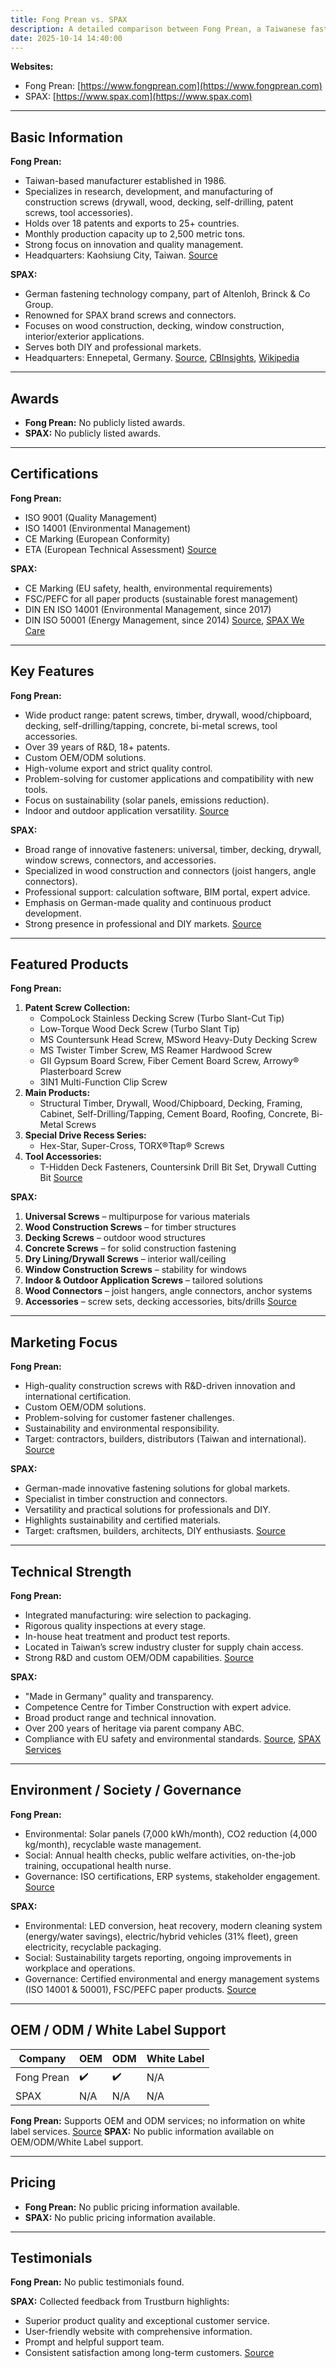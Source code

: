 ```yaml
---
title: Fong Prean vs. SPAX
description: A detailed comparison between Fong Prean, a Taiwanese fastener manufacturer, and SPAX, a German fastening technology company, covering their history, products, certifications, and market focus.
date: 2025-10-14 14:40:00
---
```


**Websites:**
- Fong Prean: [https://www.fongprean.com](https://www.fongprean.com)
- SPAX: [https://www.spax.com](https://www.spax.com)

---

## Basic Information

**Fong Prean:**
- Taiwan-based manufacturer established in 1986.
- Specializes in research, development, and manufacturing of construction screws (drywall, wood, decking, self-drilling, patent screws, tool accessories).
- Holds over 18 patents and exports to 25+ countries.
- Monthly production capacity up to 2,500 metric tons.
- Strong focus on innovation and quality management.
- Headquarters: Kaohsiung City, Taiwan.
[Source](https://www.fongprean.com)

**SPAX:**
- German fastening technology company, part of Altenloh, Brinck & Co Group.
- Renowned for SPAX brand screws and connectors.
- Focuses on wood construction, decking, window construction, interior/exterior applications.
- Serves both DIY and professional markets.
- Headquarters: Ennepetal, Germany.
[Source](https://en.everybodywiki.com/Spax_International), [CBInsights](https://www.cbinsights.com/company/spax-international), [Wikipedia](https://de.wikipedia.org/wiki/Spax_International)

---

## Awards

- **Fong Prean:** No publicly listed awards.
- **SPAX:** No publicly listed awards.

---

## Certifications

**Fong Prean:**
- ISO 9001 (Quality Management)
- ISO 14001 (Environmental Management)
- CE Marking (European Conformity)
- ETA (European Technical Assessment)
[Source](https://www.fongprean.com/certification)

**SPAX:**
- CE Marking (EU safety, health, environmental requirements)
- FSC/PEFC for all paper products (sustainable forest management)
- DIN EN ISO 14001 (Environmental Management, since 2017)
- DIN ISO 50001 (Energy Management, since 2014)
[Source](https://www.spax.com/pc-en/spax-world/quality-and-certificates/ce.html), [SPAX We Care](https://www.spax.com/gb-en/spax-world/SPAX-we-care.html)

---

## Key Features

**Fong Prean:**
- Wide product range: patent screws, timber, drywall, wood/chipboard, decking, self-drilling/tapping, concrete, bi-metal screws, tool accessories.
- Over 39 years of R&D, 18+ patents.
- Custom OEM/ODM solutions.
- High-volume export and strict quality control.
- Problem-solving for customer applications and compatibility with new tools.
- Focus on sustainability (solar panels, emissions reduction).
- Indoor and outdoor application versatility.
[Source](https://www.fongprean.com)

**SPAX:**
- Broad range of innovative fasteners: universal, timber, decking, drywall, window screws, connectors, and accessories.
- Specialized in wood construction and connectors (joist hangers, angle connectors).
- Professional support: calculation software, BIM portal, expert advice.
- Emphasis on German-made quality and continuous product development.
- Strong presence in professional and DIY markets.
[Source](https://www.spax.com)

---

## Featured Products

**Fong Prean:**
1. **Patent Screw Collection:**
   - CompoLock Stainless Decking Screw (Turbo Slant-Cut Tip)
   - Low‑Torque Wood Deck Screw (Turbo Slant Tip)
   - MS Countersunk Head Screw, MSword Heavy-Duty Decking Screw
   - MS Twister Timber Screw, MS Reamer Hardwood Screw
   - GⅡ Gypsum Board Screw, Fiber Cement Board Screw, Arrowy® Plasterboard Screw
   - 3IN1 Multi-Function Clip Screw
2. **Main Products:**
   - Structural Timber, Drywall, Wood/Chipboard, Decking, Framing, Cabinet, Self-Drilling/Tapping, Cement Board, Roofing, Concrete, Bi-Metal Screws
3. **Special Drive Recess Series:**
   - Hex-Star, Super-Cross, TORX®Ttap® Screws
4. **Tool Accessories:**
   - T-Hidden Deck Fasteners, Countersink Drill Bit Set, Drywall Cutting Bit
[Source](https://www.fongprean.com)

**SPAX:**
1. **Universal Screws** – multipurpose for various materials
2. **Wood Construction Screws** – for timber structures
3. **Decking Screws** – outdoor wood structures
4. **Concrete Screws** – for solid construction fastening
5. **Dry Lining/Drywall Screws** – interior wall/ceiling
6. **Window Construction Screws** – stability for windows
7. **Indoor & Outdoor Application Screws** – tailored solutions
8. **Wood Connectors** – joist hangers, angle connectors, anchor systems
9. **Accessories** – screw sets, decking accessories, bits/drills
[Source](https://www.spax.com/pc-en/products.html)

---

## Marketing Focus

**Fong Prean:**
- High-quality construction screws with R&D-driven innovation and international certification.
- Custom OEM/ODM solutions.
- Problem-solving for customer fastener challenges.
- Sustainability and environmental responsibility.
- Target: contractors, builders, distributors (Taiwan and international).
[Source](https://www.fongprean.com)

**SPAX:**
- German-made innovative fastening solutions for global markets.
- Specialist in timber construction and connectors.
- Versatility and practical solutions for professionals and DIY.
- Highlights sustainability and certified materials.
- Target: craftsmen, builders, architects, DIY enthusiasts.
[Source](https://www.spax.com/pc-en.html)

---

## Technical Strength

**Fong Prean:**
- Integrated manufacturing: wire selection to packaging.
- Rigorous quality inspections at every stage.
- In-house heat treatment and product test reports.
- Located in Taiwan’s screw industry cluster for supply chain access.
- Strong R&D and custom OEM/ODM capabilities.
[Source](https://www.fongprean.com/manufacturing-capacity)

**SPAX:**
- "Made in Germany" quality and transparency.
- Competence Centre for Timber Construction with expert advice.
- Broad product range and technical innovation.
- Over 200 years of heritage via parent company ABC.
- Compliance with EU safety and environmental standards.
[Source](https://www.spax.com/pc-en/spax-world/quality-and-certificates.html), [SPAX Services](https://www.spax.com/gb-en/services-for-professionals.html)

---

## Environment / Society / Governance

**Fong Prean:**
- Environmental: Solar panels (7,000 kWh/month), CO2 reduction (4,000 kg/month), recyclable waste management.
- Social: Annual health checks, public welfare activities, on-the-job training, occupational health nurse.
- Governance: ISO certifications, ERP systems, stakeholder engagement.
[Source](https://www.fongprean.com/esg)

**SPAX:**
- Environmental: LED conversion, heat recovery, modern cleaning system (energy/water savings), electric/hybrid vehicles (31% fleet), green electricity, recyclable packaging.
- Social: Sustainability targets reporting, ongoing improvements in workplace and operations.
- Governance: Certified environmental and energy management systems (ISO 14001 & 50001), FSC/PEFC paper products.
[Source](https://www.spax.com/pc-en/spax-world/SPAX-we-care.html)

---

## OEM / ODM / White Label Support

| Company     | OEM | ODM | White Label |
|-------------|-----|-----|-------------|
| Fong Prean  | ✔️  | ✔️  | N/A         |
| SPAX        | N/A | N/A | N/A         |

**Fong Prean:** Supports OEM and ODM services; no information on white label services.
[Source](https://www.fongprean.com/catalog)
**SPAX:** No public information available on OEM/ODM/White Label support.

---

## Pricing

- **Fong Prean:** No public pricing information available.
- **SPAX:** No public pricing information available.

---

## Testimonials

**Fong Prean:** No public testimonials found.

**SPAX:**
Collected feedback from Trustburn highlights:
- Superior product quality and exceptional customer service.
- User-friendly website with comprehensive information.
- Prompt and helpful support team.
- Consistent satisfaction among long-term customers.
[Source](https://trustburn.com/reviews/spax-international)